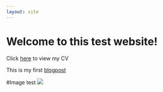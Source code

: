 ```yaml
---
layout: site
---
```

# Welcome to this test website!



Click [here](cv) to view my CV

This is my first [blogpost](/blog/blog)

#Image test
![](http://www.beardsleyzoo.com/wp-content/uploads/2015/10/Red-Panda-Outside.jpg)

